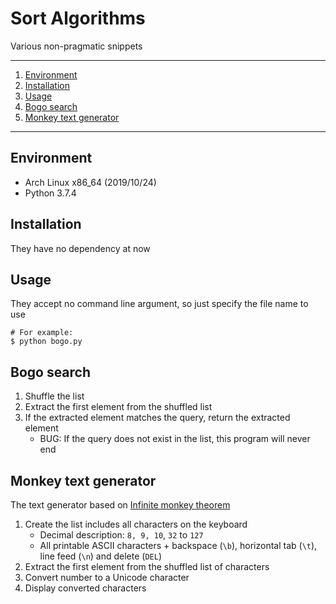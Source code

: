 # Sort Algorithms

Various non-pragmatic snippets

---

1. [Environment](#environment)
1. [Installation](#installation)
1. [Usage](#usage)
1. [Bogo search](#bogo-search)
1. [Monkey text generator](#monkey-text-generator)

---

## Environment

- Arch Linux x86_64 (2019/10/24)
- Python 3.7.4

## Installation

They have no dependency at now

## Usage

They accept no command line argument, so just specify the file name to use

```
# For example:
$ python bogo.py
```

## Bogo search

1. Shuffle the list
1. Extract the first element from the shuffled list
1. If the extracted element matches the query, return the extracted element
    - BUG: If the query does not exist in the list, this program will never end

## Monkey text generator

The text generator based on [Infinite monkey theorem](https://en.wikipedia.org/wiki/Infinite_monkey_theorem)

1. Create the list includes all characters on the keyboard
   - Decimal description: `8, 9, 10`, `32` to `127`
   - All printable ASCII characters + backspace (`\b`), horizontal tab (`\t`), line feed (`\n`) and delete (`DEL`)
1. Extract the first element from the shuffled list of characters
1. Convert number to a Unicode character
1. Display converted characters
